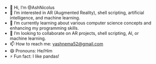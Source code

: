 - 👋 Hi, I’m @AshNicolus
- 👀 I’m interested in AR (Augmented Reality), shell scripting, artificial intelligence, and machine learning.
- 🌱 I’m currently learning about various computer science concepts and enhancing my programming skills.
- 💞️ I’m looking to collaborate on AR projects, shell scripting, AI, or machine learning.
- 📫 How to reach me: yashnema52@gmail.com
- 😄 Pronouns: He/Him
- ⚡ Fun fact: I like pandas!
<!---
AshNicolus/AshNicolus is a ✨ special ✨ repository because its `README.md` (this file) appears on your GitHub profile.
You can click the Preview link to take a look at your changes.
--->
